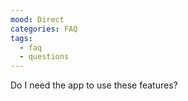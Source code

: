 ```yaml
---
mood: Direct
categories: FAQ
tags:
  - faq
  - questions
---
```

Do I need the app to use these features?